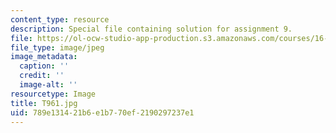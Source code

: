 ```yaml
---
content_type: resource
description: Special file containing solution for assignment 9.
file: https://ol-ocw-studio-app-production.s3.amazonaws.com/courses/16-21-techniques-for-structural-analysis-and-design-spring-2005/789e131421b6e1b770ef2190297237e1_T961.jpg
file_type: image/jpeg
image_metadata:
  caption: ''
  credit: ''
  image-alt: ''
resourcetype: Image
title: T961.jpg
uid: 789e1314-21b6-e1b7-70ef-2190297237e1
---
```


